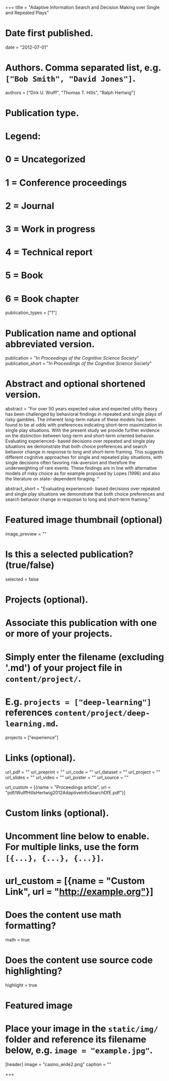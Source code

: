 +++
title = "Adaptive Information Search and Decision Making over Single and Repeated Plays"

# Date first published.
date = "2012-07-01"

# Authors. Comma separated list, e.g. `["Bob Smith", "David Jones"]`.
authors = ["Dirk U. Wulff", "Thomas T. Hills", "Ralph Hertwig"]

# Publication type.
# Legend:
# 0 = Uncategorized
# 1 = Conference proceedings
# 2 = Journal
# 3 = Work in progress
# 4 = Technical report
# 5 = Book
# 6 = Book chapter
publication_types = ["1"]

# Publication name and optional abbreviated version.
publication = "In *Proceedings of the Cognitive Science Society*"
publication_short = "In *Proceedings of the Cognitive Science Society*"

# Abstract and optional shortened version.
abstract = "For over 50 years expected value and expected utility theory has been challenged by behavioral findings in repeated and single plays of risky gambles. The inherent long-term nature of these models has been found to be at odds with preferences indicating short-term maximization in single play situations. With the present study we provide further evidence on the distinction between long-term and short-term oriented behavior. Evaluating experienced- based decisions over repeated and single play situations we demonstrate that both choice preferences and search behavior change in response to long and short-term framing. This suggests different cognitive approaches for single and repeated play situations, with single decisions often favoring risk-aversion and therefore the underweighting of rare events. These findings are in line with alternative models of risky choice as for example proposed by Lopes (1996) and also the literature on state- dependent foraging.
"

abstract_short = "Evaluating experienced- based decisions over repeated and single play situations we demonstrate that both choice preferences and search behavior change in response to long and short-term framing."


# Featured image thumbnail (optional)
image_preview = ""

# Is this a selected publication? (true/false)
selected = false

# Projects (optional).
#   Associate this publication with one or more of your projects.
#   Simply enter the filename (excluding '.md') of your project file in `content/project/`.
#   E.g. `projects = ["deep-learning"]` references `content/project/deep-learning.md`.
projects = ["experience"]

# Links (optional).
url_pdf = ""
url_preprint = ""
url_code = ""
url_dataset = ""
url_project = ""
url_slides = ""
url_video = ""
url_poster = ""
url_source = ""

url_custom = [{name = "Proceedings article", url = "pdf/WulffHillsHertwig2012AdaptiveInfoSearchDfE.pdf"}]

# Custom links (optional).
#   Uncomment line below to enable. For multiple links, use the form `[{...}, {...}, {...}]`.
# url_custom = [{name = "Custom Link", url = "http://example.org"}]

# Does the content use math formatting?
math = true

# Does the content use source code highlighting?
highlight = true

# Featured image
# Place your image in the `static/img/` folder and reference its filename below, e.g. `image = "example.jpg"`.
[header]
image = "casino_wide2.png"
caption = ""

+++
